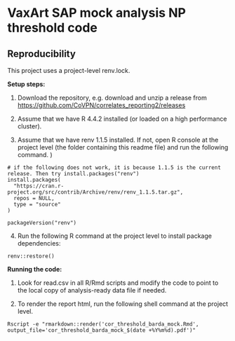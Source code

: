 # VaxArt SAP mock analysis NP threshold code 

## Reproducibility

This project uses a project-level renv.lock. 

**Setup steps:**

1. Download the repository, e.g. download and unzip a release from https://github.com/CoVPN/correlates_reporting2/releases

2. Assume that we have R 4.4.2 installed (or loaded on a high performance cluster).

3. Assume that we have renv 1.1.5 installed. If not, open R console at the project level (the folder containing this readme file) and run the following command.
)
  ```{r}
  # if the following does not work, it is because 1.1.5 is the current release. Then try install.packages("renv")
  install.packages(
    "https://cran.r-project.org/src/contrib/Archive/renv/renv_1.1.5.tar.gz",
    repos = NULL,
    type = "source"
  )
  
  packageVersion("renv")  
  ```

4. Run the following R command at the project level to install package dependencies:
  ```{R}
  renv::restore()
  ```

**Running the code:**

1. Look for read.csv in all R/Rmd scripts and modify the code to point to the local copy of analysis-ready data file if needed.

2. To render the report html, run the following shell command at the project level.
```{bash}
Rscript -e "rmarkdown::render('cor_threshold_barda_mock.Rmd', output_file='cor_threshold_barda_mock_$(date +%Y%m%d).pdf')"
```
